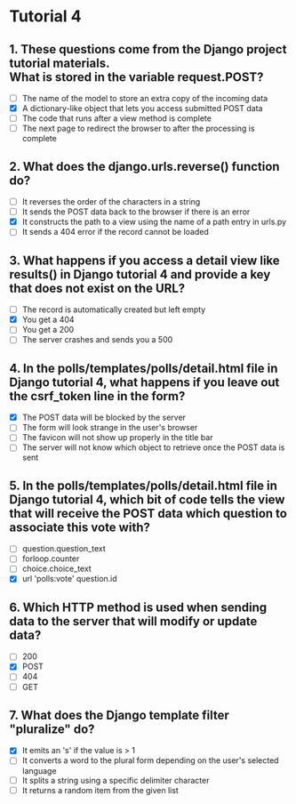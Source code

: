 # Tutorial 4

## 1. These questions come from the Django project tutorial materials.<br>What is stored in the variable request.POST?

- [ ] The name of the model to store an extra copy of the incoming data
- [x] A dictionary-like object that lets you access submitted POST data
- [ ] The code that runs after a view method is complete
- [ ] The next page to redirect the browser to after the processing is complete

## 2. What does the django.urls.reverse() function do?

- [ ] It reverses the order of the characters in a string
- [ ] It sends the POST data back to the browser if there is an error
- [x] It constructs the path to a view using the name of a path entry in urls.py
- [ ] It sends a 404 error if the record cannot be loaded

## 3. What happens if you access a detail view like results() in Django tutorial 4 and provide a key that does not exist on the URL?

- [ ] The record is automatically created but left empty
- [x] You get a 404
- [ ] You get a 200
- [ ] The server crashes and sends you a 500

## 4. In the polls/templates/polls/detail.html file in Django tutorial 4, what happens if you leave out the csrf_token line in the form?

- [x] The POST data will be blocked by the server
- [ ] The form will look strange in the user's browser
- [ ] The favicon will not show up properly in the title bar
- [ ] The server will not know which object to retrieve once the POST data is sent

## 5. In the polls/templates/polls/detail.html file in Django tutorial 4, which bit of code tells the view that will receive the POST data which question to associate this vote with?

- [ ] question.question_text
- [ ] forloop.counter
- [ ] choice.choice_text
- [x] url 'polls:vote' question.id

## 6. Which HTTP method is used when sending data to the server that will modify or update data?

- [ ] 200
- [x] POST
- [ ] 404
- [ ] GET

## 7. What does the Django template filter "pluralize" do?

- [x] It emits an 's' if the value is > 1
- [ ] It converts a word to the plural form depending on the user's selected language
- [ ] It splits a string using a specific delimiter character
- [ ] It returns a random item from the given list
